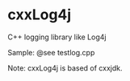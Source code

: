 # cxxLog4j
C++ logging library like Log4j

Sample: @see testlog.cpp

Note: cxxLog4j is based of cxxjdk.
